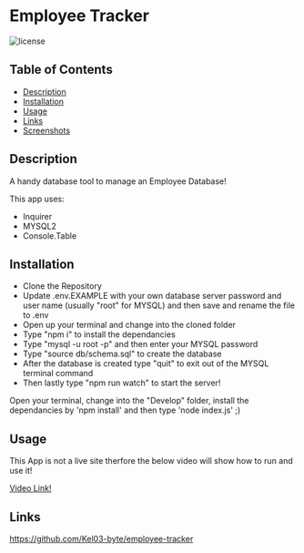 # Employee Tracker

![license](https://img.shields.io/badge/License-MIT-blue.svg)

## Table of Contents

- [Description](#description)
- [Installation](#installation)
- [Usage](#usage)
- [Links](#links)
- [Screenshots](#screenshots)

## Description

A handy database tool to manage an Employee Database!

This app uses: 
* Inquirer
* MYSQL2
* Console.Table

## Installation

* Clone the Repository
* Update .env.EXAMPLE with your own database server password and user name (usually "root" for MYSQL) and then save and rename the file to .env
* Open up your terminal and change into the cloned folder
* Type "npm i" to install the dependancies
* Type "mysql -u root -p" and then enter your MYSQL password
* Type "source db/schema.sql" to create the database
* After the database is created type "quit" to exit out of the MYSQL terminal command
* Then lastly type "npm run watch" to start the server!

Open your terminal, change into the "Develop" folder, install the dependancies by 'npm install' and then type 'node index.js' ;)

## Usage

This App is not a live site therfore the below video will show how to run and use it!

[Video Link!](https://drive.google.com/file/d/1acD3tV-zqADi3iSu4lCs_boSEpM7PXsW/view?usp=sharing)

## Links

https://github.com/Kel03-byte/employee-tracker
